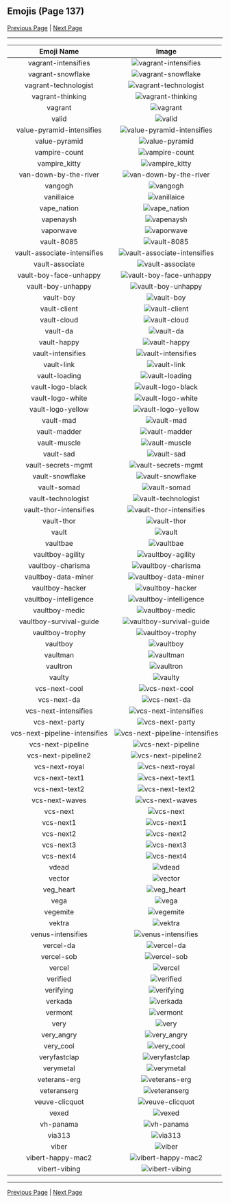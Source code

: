 
## Emojis (Page 137)

[Previous Page](/docs/hc/page-u-0136.md)
  | [Next Page](/docs/hc/page-v-0138.md)

<hr />

|Emoji Name|Image|
| :-: | :-: |
|vagrant-intensifies| ![vagrant-intensifies](/emojis/hc/vagrant-intensifies.gif)|
|vagrant-snowflake| ![vagrant-snowflake](/emojis/hc/vagrant-snowflake.png)|
|vagrant-technologist| ![vagrant-technologist](/emojis/hc/vagrant-technologist.png)|
|vagrant-thinking| ![vagrant-thinking](/emojis/hc/vagrant-thinking.png)|
|vagrant| ![vagrant](/emojis/hc/vagrant.png)|
|valid| ![valid](/emojis/hc/valid.png)|
|value-pyramid-intensifies| ![value-pyramid-intensifies](/emojis/hc/value-pyramid-intensifies.gif)|
|value-pyramid| ![value-pyramid](/emojis/hc/value-pyramid.png)|
|vampire-count| ![vampire-count](/emojis/hc/vampire-count.png)|
|vampire_kitty| ![vampire_kitty](/emojis/hc/vampire_kitty.gif)|
|van-down-by-the-river| ![van-down-by-the-river](/emojis/hc/van-down-by-the-river.png)|
|vangogh| ![vangogh](/emojis/hc/vangogh.png)|
|vanillaice| ![vanillaice](/emojis/hc/vanillaice.jpg)|
|vape_nation| ![vape_nation](/emojis/hc/vape_nation.png)|
|vapenaysh| ![vapenaysh](/emojis/hc/vapenaysh.jpg)|
|vaporwave| ![vaporwave](/emojis/hc/vaporwave.jpg)|
|vault-8085| ![vault-8085](/emojis/hc/vault-8085.png)|
|vault-associate-intensifies| ![vault-associate-intensifies](/emojis/hc/vault-associate-intensifies.gif)|
|vault-associate| ![vault-associate](/emojis/hc/vault-associate.png)|
|vault-boy-face-unhappy| ![vault-boy-face-unhappy](/emojis/hc/vault-boy-face-unhappy.png)|
|vault-boy-unhappy| ![vault-boy-unhappy](/emojis/hc/vault-boy-unhappy.png)|
|vault-boy| ![vault-boy](/emojis/hc/vault-boy.png)|
|vault-client| ![vault-client](/emojis/hc/vault-client.png)|
|vault-cloud| ![vault-cloud](/emojis/hc/vault-cloud.png)|
|vault-da| ![vault-da](/emojis/hc/vault-da.png)|
|vault-happy| ![vault-happy](/emojis/hc/vault-happy.png)|
|vault-intensifies| ![vault-intensifies](/emojis/hc/vault-intensifies.gif)|
|vault-link| ![vault-link](/emojis/hc/vault-link.png)|
|vault-loading| ![vault-loading](/emojis/hc/vault-loading.gif)|
|vault-logo-black| ![vault-logo-black](/emojis/hc/vault-logo-black.png)|
|vault-logo-white| ![vault-logo-white](/emojis/hc/vault-logo-white.png)|
|vault-logo-yellow| ![vault-logo-yellow](/emojis/hc/vault-logo-yellow.png)|
|vault-mad| ![vault-mad](/emojis/hc/vault-mad.png)|
|vault-madder| ![vault-madder](/emojis/hc/vault-madder.png)|
|vault-muscle| ![vault-muscle](/emojis/hc/vault-muscle.png)|
|vault-sad| ![vault-sad](/emojis/hc/vault-sad.png)|
|vault-secrets-mgmt| ![vault-secrets-mgmt](/emojis/hc/vault-secrets-mgmt.png)|
|vault-snowflake| ![vault-snowflake](/emojis/hc/vault-snowflake.png)|
|vault-somad| ![vault-somad](/emojis/hc/vault-somad.png)|
|vault-technologist| ![vault-technologist](/emojis/hc/vault-technologist.png)|
|vault-thor-intensifies| ![vault-thor-intensifies](/emojis/hc/vault-thor-intensifies.gif)|
|vault-thor| ![vault-thor](/emojis/hc/vault-thor.png)|
|vault| ![vault](/emojis/hc/vault.png)|
|vaultbae| ![vaultbae](/emojis/hc/vaultbae.jpg)|
|vaultboy-agility| ![vaultboy-agility](/emojis/hc/vaultboy-agility.png)|
|vaultboy-charisma| ![vaultboy-charisma](/emojis/hc/vaultboy-charisma.png)|
|vaultboy-data-miner| ![vaultboy-data-miner](/emojis/hc/vaultboy-data-miner.png)|
|vaultboy-hacker| ![vaultboy-hacker](/emojis/hc/vaultboy-hacker.png)|
|vaultboy-intelligence| ![vaultboy-intelligence](/emojis/hc/vaultboy-intelligence.png)|
|vaultboy-medic| ![vaultboy-medic](/emojis/hc/vaultboy-medic.png)|
|vaultboy-survival-guide| ![vaultboy-survival-guide](/emojis/hc/vaultboy-survival-guide.png)|
|vaultboy-trophy| ![vaultboy-trophy](/emojis/hc/vaultboy-trophy.png)|
|vaultboy| ![vaultboy](/emojis/hc/vaultboy.jpg)|
|vaultman| ![vaultman](/emojis/hc/vaultman.png)|
|vaultron| ![vaultron](/emojis/hc/vaultron.png)|
|vaulty| ![vaulty](/emojis/hc/vaulty.png)|
|vcs-next-cool| ![vcs-next-cool](/emojis/hc/vcs-next-cool.png)|
|vcs-next-da| ![vcs-next-da](/emojis/hc/vcs-next-da.png)|
|vcs-next-intensifies| ![vcs-next-intensifies](/emojis/hc/vcs-next-intensifies.gif)|
|vcs-next-party| ![vcs-next-party](/emojis/hc/vcs-next-party.gif)|
|vcs-next-pipeline-intensifies| ![vcs-next-pipeline-intensifies](/emojis/hc/vcs-next-pipeline-intensifies.gif)|
|vcs-next-pipeline| ![vcs-next-pipeline](/emojis/hc/vcs-next-pipeline.png)|
|vcs-next-pipeline2| ![vcs-next-pipeline2](/emojis/hc/vcs-next-pipeline2.gif)|
|vcs-next-royal| ![vcs-next-royal](/emojis/hc/vcs-next-royal.png)|
|vcs-next-text1| ![vcs-next-text1](/emojis/hc/vcs-next-text1.png)|
|vcs-next-text2| ![vcs-next-text2](/emojis/hc/vcs-next-text2.png)|
|vcs-next-waves| ![vcs-next-waves](/emojis/hc/vcs-next-waves.gif)|
|vcs-next| ![vcs-next](/emojis/hc/vcs-next.png)|
|vcs-next1| ![vcs-next1](/emojis/hc/vcs-next1.png)|
|vcs-next2| ![vcs-next2](/emojis/hc/vcs-next2.png)|
|vcs-next3| ![vcs-next3](/emojis/hc/vcs-next3.png)|
|vcs-next4| ![vcs-next4](/emojis/hc/vcs-next4.png)|
|vdead| ![vdead](/emojis/hc/vdead.png)|
|vector| ![vector](/emojis/hc/vector.png)|
|veg_heart| ![veg_heart](/emojis/hc/veg_heart.png)|
|vega| ![vega](/emojis/hc/vega.png)|
|vegemite| ![vegemite](/emojis/hc/vegemite.jpg)|
|vektra| ![vektra](/emojis/hc/vektra.png)|
|venus-intensifies| ![venus-intensifies](/emojis/hc/venus-intensifies.gif)|
|vercel-da| ![vercel-da](/emojis/hc/vercel-da.png)|
|vercel-sob| ![vercel-sob](/emojis/hc/vercel-sob.png)|
|vercel| ![vercel](/emojis/hc/vercel.png)|
|verified| ![verified](/emojis/hc/verified.png)|
|verifying| ![verifying](/emojis/hc/verifying.gif)|
|verkada| ![verkada](/emojis/hc/verkada.png)|
|vermont| ![vermont](/emojis/hc/vermont.png)|
|very| ![very](/emojis/hc/very.png)|
|very_angry| ![very_angry](/emojis/hc/very_angry.gif)|
|very_cool| ![very_cool](/emojis/hc/very_cool.png)|
|veryfastclap| ![veryfastclap](/emojis/hc/veryfastclap.gif)|
|verymetal| ![verymetal](/emojis/hc/verymetal.gif)|
|veterans-erg| ![veterans-erg](/emojis/hc/veterans-erg.png)|
|veteranserg| ![veteranserg](/emojis/hc/veteranserg.png)|
|veuve-clicquot| ![veuve-clicquot](/emojis/hc/veuve-clicquot.png)|
|vexed| ![vexed](/emojis/hc/vexed.gif)|
|vh-panama| ![vh-panama](/emojis/hc/vh-panama.jpg)|
|via313| ![via313](/emojis/hc/via313.png)|
|viber| ![viber](/emojis/hc/viber.png)|
|vibert-happy-mac2| ![vibert-happy-mac2](/emojis/hc/vibert-happy-mac2.png)|
|vibert-vibing| ![vibert-vibing](/emojis/hc/vibert-vibing.gif)|

<hr/>

[Previous Page](/docs/hc/page-u-0136.md)
  | [Next Page](/docs/hc/page-v-0138.md)